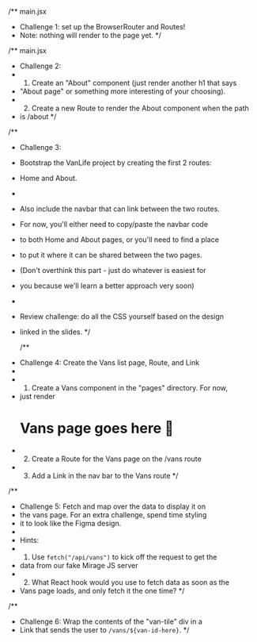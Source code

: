 /\*\* main.jsx

- Challenge 1: set up the BrowserRouter and Routes!
- Note: nothing will render to the page yet.
  \*/

/\*\* main.jsx

- Challenge 2:
- 1.  Create an "About" component (just render another h1 that says
- "About page" or something more interesting of your choosing).
- 2.  Create a new Route to render the About component when the path
- is /about
  \*/

/\*\*

- Challenge 3:
- Bootstrap the VanLife project by creating the first 2 routes:
- Home and About.
-
- Also include the navbar that can link between the two routes.
- For now, you'll either need to copy/paste the navbar code
- to both Home and About pages, or you'll need to find a place
- to put it where it can be shared between the two pages.
- (Don't overthink this part - just do whatever is easiest for
- you because we'll learn a better approach very soon)
-
- Review challenge: do all the CSS yourself based on the design
- linked in the slides.
  \*/

  /**
 * Challenge 4: Create the Vans list page, Route, and Link
 * 
 * 1. Create a Vans component in the "pages" directory. For now,
 *    just render <h1>Vans page goes here 🚐</h1>
 * 2. Create a Route for the Vans page on the /vans route
 * 3. Add a Link in the nav bar to the Vans route
 */

/**
 * Challenge 5: Fetch and map over the data to display it on
 * the vans page. For an extra challenge, spend time styling
 * it to look like the Figma design.
 * 
 * Hints:
 * 1. Use `fetch("/api/vans")` to kick off the request to get the
 *    data from our fake Mirage JS server
 * 2. What React hook would you use to fetch data as soon as the
 *    Vans page loads, and only fetch it the one time?
 */

 /**
 * Challenge 6: Wrap the contents of the "van-tile" div in a 
 * Link that sends the user to `/vans/${van-id-here}`.
 */